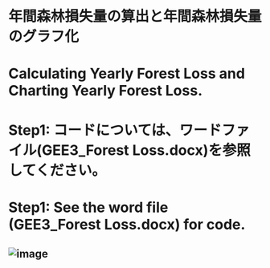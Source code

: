 # 年間森林損失量の算出と年間森林損失量のグラフ化
# Calculating Yearly Forest Loss and Charting Yearly Forest Loss.
# Step1: コードについては、ワードファイル(GEE3_Forest Loss.docx)を参照してください。
# Step1: See the word file (GEE3_Forest Loss.docx) for code.
![image](https://user-images.githubusercontent.com/87138262/159956473-8ac131ad-f9dd-4964-85c9-b69c54cabf7f.png)
---
